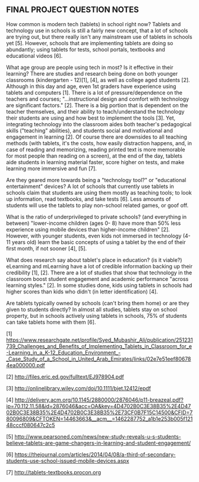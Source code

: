 FINAL PROJECT QUESTION NOTES   
-----------------------------

How common is modern tech (tablets) in school right now?
    Tablets and technology use in schools is still a fairly new concept, that a lot of schools are trying out, but there really isn't any mainstream use of tablets in schools yet [5]. However, schools that are implementing tablets are doing so abundantly; using  tablets for tests, school portals, textbooks and educational videos [6].


What age group are people using tech in most? Is it effective in their learning?
    There are studies and research being done on both younger classrooms (kindergarten - 12)[1], [4], as well as college aged students [2]. Although in this day and age, even 1st graders have experience using tablets and computers [1]. There is a lot of pressure/dependence on the teachers and courses; "...instructional design and comfort with technology are significant factors." [2]. There is a big portion that is dependent on the teacher themselves, and their ability to teach/understand the technology their students are using and how best to implement the tools [3]. Yet, integrating technology into the classroom aides both teacher's pedagogical skills ("teaching" abilities), and students social and motivational and engagement in learning [2]. Of course there are downsides to all teaching methods (with tablets, it's the costs, how easily distraction happens, and, in case of reading and memorizing, reading printed text is more memorable for most people than reading on a screen), at the end of the day, tablets aide students in learning material faster, score higher on tests, and make learning more immersive and fun [7].



Are they geared more towards being a "technology tool?" or "educational entertainment" devices?
    A lot of schools that currently use tablets in schools claim that students are using them mostly as teaching tools; to look up information, read textbooks, and take tests [6]. Less amounts of students will use the tablets to play non-school related games, or goof off.
    


What is the ratio of underprivileged to private schools? (and everything in between)
    "lower-income children (ages 0- 8) have more than 50% less experience using mobile devices than higher-income children" [2]. However, with younger students, even kids not immersed in technology (4-11 years old) learn the basic concepts of using a tablet by the end of their first month, if not sooner [4], [5].


What does research say about tablet's place in education? (is it viable?)
    eLearning and mLearning have a lot of credible information backing up their credibility [1], [2].
    There are a lot of studies that show that technology in the classroom boost student engagement and academic performance "across learning styles." [2]. In some studies done, kids using tablets in schools had higher scores than kids who didn't (in letter identification) [4].


Are tablets typically owned by schools (can't bring them home) or are they given to students directly?
    In almost all studies, tablets stay on school property, but in schools actively using tablets in schools, 75% of students can take tablets home with them [6].



[1] https://www.researchgate.net/profile/Syed_Mubashir_Ali/publication/251231739_Challenges_and_Benefits_of_Implementing_Tablets_in_Classroom_for_e-Learning_in_a_K-12_Education_Environment_-_Case_Study_of_a_School_in_United_Arab_Emirates/links/02e7e51eef806784ea000000.pdf

[2] http://files.eric.ed.gov/fulltext/EJ978904.pdf

[3] http://onlinelibrary.wiley.com/doi/10.1111/bjet.12412/epdf

[4] http://delivery.acm.org/10.1145/2880000/2876046/p11-breazeal.pdf?ip=70.112.11.58&id=2876046&acc=OA&key=4D4702B0C3E38B35%2E4D4702B0C3E38B35%2E4D4702B0C3E38B35%2E73CF0B7F15C14500&CFID=780096809&CFTOKEN=14463663&__acm__=1462287752_a1b1e253b005f12148cccf080647c2c5

[5] http://www.pearsoned.com/news/new-study-reveals-u-s-students-believe-tablets-are-game-changers-in-learning-and-student-engagement/

[6] https://thejournal.com/articles/2014/04/08/a-third-of-secondary-students-use-school-issued-mobile-devices.aspx

[7] http://tablets-textbooks.procon.org


